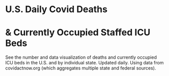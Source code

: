 # U.S. Daily Covid Deaths

# & Currently Occupied Staffed ICU Beds

See the number and data visualization of deaths and currently occupied ICU beds in the U.S. and by individual state. Updated daily. Using data from covidactnow.org (which aggregates multiple state and federal sources).
